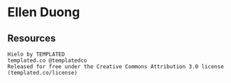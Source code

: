 # Ellen Duong

## Resources
	Hielo by TEMPLATED
	templated.co @templatedco
	Released for free under the Creative Commons Attribution 3.0 license (templated.co/license)